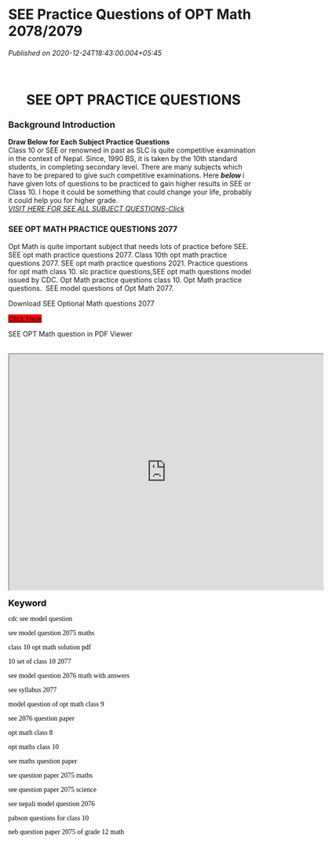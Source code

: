 # SEE Practice Questions of OPT Math 2078/2079

*Published on 2020-12-24T18:43:00.004+05:45*

<p> </p><h1 style="text-align: center;"> SEE OPT PRACTICE QUESTIONS</h1><h3><b><span style="font-size: large;">Background Introduction</span></b></h3><div><b>Draw Below for Each Subject Practice Questions</b></div><div>Class 10 or SEE or renowned in past as SLC is quite competitive examination in the context of Nepal. Since, 1990 BS, it is taken by the 10th standard students, in completing secondary level. There are many subjects which have to be prepared to give such competitive examinations. Here <b style="font-style: italic;">below </b>i have given lots of questions to be practiced to gain higher results in SEE or  Class 10. I hope it could be something that could change your life, probably it could help you for higher grade.</div><div><i><span style="color: #cc0000;"><a href="https://nepaliessaybook.blogspot.com/2020/12/see-practice-questions-2077-all-subjects.html" target="_blank">VISIT HERE FOR SEE ALL SUBJECT QUESTIONS-Click</a></span></i></div><div><h3><span style="font-size: medium;">SEE OPT MATH PRACTICE QUESTIONS 2077</span></h3><p>Opt Math is quite important subject that needs lots of practice before SEE. SEE opt math practice questions 2077. Class 10th opt math practice questions 2077. SEE opt math practice questions 2021. Practice questions for opt math class 10. slc practice questions,SEE opt math questions model issued by CDC. Opt Math practice questions class 10. Opt Math practice questions.  SEE model questions of Opt Math 2077.</p><p>Download SEE Optional Math questions 2077</p><p><a href="https://drive.google.com/file/d/1XfR70gCbsPt7ne67Jbv7VWJ0G0f_LIYa/view?usp=sharing" style="background-color: red;" target="_blank">Click Here</a></p><p>SEE OPT Math question in PDF Viewer</p></div><div><br /></div><div><iframe height="480" src="https://drive.google.com/file/d/16T7wQZNYGLRQXmvLIAzl4QCck91v3zGP/preview" width="640"></iframe></div><div><p class="MsoNormal"><b><span style="color: black; font-family: "Times New Roman", serif; line-height: 107%;"><span style="font-size: large;">Keyword</span><span style="font-size: 13.5pt;"><o:p></o:p></span></span></b></p>
<script>

window.location = "https://www.subesh420.com.np/2022/04/ble-math-and-opt-math-question-paper.html";

</script>
<p class="MsoNormal"><span style="color: black; line-height: 107%;"><span style="font-family: georgia;">cdc see model question<o:p></o:p></span></span></p>

<p class="MsoNormal"><span style="color: black; line-height: 107%;"><span style="font-family: georgia;">see model question 2075 maths<o:p></o:p></span></span></p>

<p class="MsoNormal"><span style="color: black; line-height: 107%;"><span style="font-family: georgia;">class 10 opt math solution pdf<o:p></o:p></span></span></p>

<p class="MsoNormal"><span style="color: black; line-height: 107%;"><span style="font-family: georgia;">10 set of class 10 2077</span></span></p>

<p class="MsoNormal"><span style="color: black; line-height: 107%;"><span style="font-family: georgia;">see model question 2076 math with answers<o:p></o:p></span></span></p>

<p class="MsoNormal"><span style="color: black; line-height: 107%;"><span style="font-family: georgia;">see syllabus 2077<o:p></o:p></span></span></p>

<p class="MsoNormal"><span style="color: black; line-height: 107%;"><span style="font-family: georgia;">model question of opt math class 9<o:p></o:p></span></span></p>

<p class="MsoNormal"><span style="color: black; line-height: 107%;"><span style="font-family: georgia;">see 2076 question paper<o:p></o:p></span></span></p>

<p class="MsoNormal"><span style="color: black; line-height: 107%;"><span style="font-family: georgia;">opt math class 8<o:p></o:p></span></span></p>

<p class="MsoNormal"><span style="color: black; line-height: 107%;"><span style="font-family: georgia;">opt maths class 10<o:p></o:p></span></span></p>

<p class="MsoNormal"><span style="color: black; line-height: 107%;"><span style="font-family: georgia;">see maths question paper<o:p></o:p></span></span></p>

<p class="MsoNormal"><span style="color: black; line-height: 107%;"><span style="font-family: georgia;">see question paper 2075 maths<o:p></o:p></span></span></p>

<p class="MsoNormal"><span style="color: black; line-height: 107%;"><span style="font-family: georgia;">see question paper 2075 science<o:p></o:p></span></span></p>

<p class="MsoNormal"><span style="color: black; line-height: 107%;"><span style="font-family: georgia;">see nepali model question 2076<o:p></o:p></span></span></p>

<p class="MsoNormal"><span style="color: black; line-height: 107%;"><span style="font-family: georgia;">pabson questions for class 10<o:p></o:p></span></span></p>

<p class="MsoNormal"><span style="font-family: georgia;"><span style="color: black; line-height: 107%;">neb question paper 2075 of grade 12 math</span><o:p></o:p></span></p><br /></div>